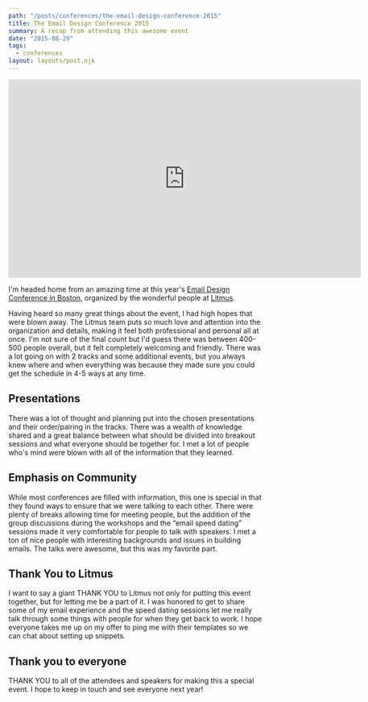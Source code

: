 ```yaml
---
path: "/posts/conferences/the-email-design-conference-2015"
title: The Email Design Conference 2015
summary: A recap from attending this awesome event
date: "2015-08-29"
tags:
  - conferences
layout: layouts/post.njk
---
```


<iframe src="https://player.vimeo.com/video/137720165?color=b51f24&amp;byline=0" width="700" height="394" frameborder="0" webkitallowfullscreen="" mozallowfullscreen="" allowfullscreen=""></iframe>

I'm headed home from an amazing time at this year's [Email Design Conference in Boston](https://litmus.com/conference/boston), organized by the wonderful people at [Litmus](https://litmus.com).

Having heard so many great things about the event, I had high hopes that were blown away. The Litmus team puts so much love and attention into the organization and details, making it feel both professional and personal all at once. I'm not sure of the final count but I'd guess there was between 400-500 people overall, but it felt completely welcoming and friendly. There was a lot going on with 2 tracks and some additional events, but you always knew where and when everything was because they made sure you could get the schedule in 4-5 ways at any time.

## Presentations

There was a lot of thought and planning put into the chosen presentations and their order/pairing in the tracks. There was a wealth of knowledge shared and a great balance between what should be divided into breakout sessions and what everyone should be together for. I met a lot of people who's mind were blown with all of the information that they learned.

## Emphasis on Community

While most conferences are filled with information, this one is special in that they found ways to ensure that we were talking to each other. There were plenty of breaks allowing time for meeting people, but the addition of the group discussions during the workshops and the “email speed dating” sessions made it very comfortable for people to talk with speakers. I met a ton of nice people with interesting backgrounds and issues in building emails. The talks were awesome, but this was my favorite part.

## Thank You to Litmus

I want to say a giant THANK YOU to Litmus not only for putting this event together, but for letting me be a part of it. I was honored to get to share some of my email experience and the speed dating sessions let me really talk through some things with people for when they get back to work. I hope everyone takes me up on my offer to ping me with their templates so we can chat about setting up snippets.

## Thank you to everyone

THANK YOU to all of the attendees and speakers for making this a special event. I hope to keep in touch and see everyone next year!
